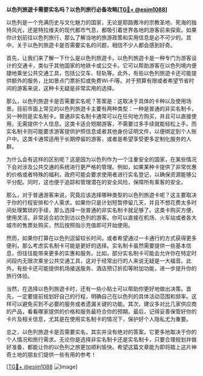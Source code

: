 **以色列旅遊卡需要实名吗？以色列旅行必备攻略[[TG💪+ @esim1088](https://t.me/s/esim1088)]**

以色列是一个充满历史与文化魅力的国家，无论是耶路撒冷的宗教圣地、死海的独特风光，还是特拉维夫的现代都市气息，都吸引着世界各地的游客前来探索。如果你计划前往以色列旅行，那么了解当地的旅游政策和实用信息是必不可少的。其中，关于以色列旅遊卡是否需要实名的问题，相信不少人都会感到好奇。

首先，让我们来了解一下什么是以色列旅遊卡。以色列旅遊卡是一种专门为游客设计的交通卡，类似于其他国家的地铁卡或公交卡。它可以帮助游客在以色列境内便捷地乘坐公共交通工具，包括公交车、轻轨等。此外，有些以色列旅遊卡还可能提供额外的服务，比如景点门票折扣或免费Wi-Fi等。对于预算有限或者希望节省时间的游客来说，这种卡无疑是非常实用的选择。

那么，以色列旅遊卡是否需要实名呢？答案是：这取决于具体的卡种以及使用场景。目前市面上常见的以色列旅遊卡主要有两种类型：一种是普通的非实名制卡，另一种则是实名制卡。普通非实名制卡通常可以在任何地方购买，并且可以直接使用，无需提供个人信息。这类卡适合短期游客，不需要过多手续就能轻松上手。而实名制卡则可能要求游客提供护照信息或者其他身份证明文件，以便绑定到个人账户中。这类卡通常适用于长期停留的游客，或者是希望享受更多定制化服务的人群。

为什么会有这样的区别呢？这是因为以色列作为一个注重安全的国家，在某些情况下会对涉及公共交通的系统进行更严格的管理。例如，如果某种卡提供了非常优惠的价格或者特殊的福利，政府可能会要求使用者进行实名登记，以确保资源能够公平分配。同时，这也便于追踪和管理潜在的安全风险，保障所有乘客的安全。

那么，对于普通游客来说，究竟应该选择哪种类型的以色列旅遊卡呢？这主要取决于你的行程安排和个人需求。如果你只是计划短暂停留几天，并且不想花费太多时间处理繁琐的手续，那么选择一张普通的非实名制卡就足够了。这类卡购买方便，使用灵活，非常适合初次到访以色列的游客。你可以直接在机场、火车站或者各大城市的售票处购买，然后按照指示充值即可开始使用。

然而，如果你打算在以色列逗留较长时间，或者希望通过一卡通行的方式获得更多便利，那么考虑实名制卡可能是更好的选择。实名制卡虽然需要提供一些基本信息，但往往能带来更多的实惠和服务。比如，部分实名制卡可能会允许你在特定时间段内无限次乘坐公共交通工具，这对于经常出行的人来说无疑是一大福音。此外，有些卡还可能提供机场接送服务、酒店预订折扣等附加功能，进一步提升你的旅行体验。

当然，在选择以色列旅遊卡时，还有一些小贴士可以帮助你更好地做出决策。首先，一定要提前规划好自己的行程，明确自己在以色列的具体活动范围和频率。这样可以避免买到不必要的服务或者遗漏关键的功能。其次，建议多对比几家供应商的产品，看看哪家提供的价格和服务最符合你的预期。最后，记得妥善保管好你的卡片及相关信息，尤其是在使用实名制卡的情况下，保护好个人隐私尤为重要。

总之，以色列旅遊卡是否需要实名，其实并没有绝对的答案。它更多地取决于你的个人情况和旅行需求。无论你是选择非实名制卡还是实名制卡，只要合理规划并做好准备，都能让你的以色列之旅更加顺利愉快。希望这篇文章能为即将踏上这片神奇土地的朋友们提供一些有用的参考！

[[TG💪+ @esim1088](https://t.me/s/esim1088) ![Image](https://i.postimg.cc/4NQfJmqS/Snipaste-2025-05-13-00-14-12.png)]
